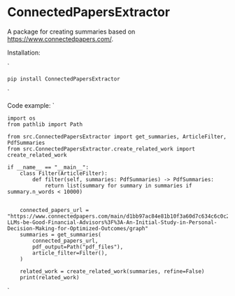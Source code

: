 # ConnectedPapersExtractor
A package for creating summaries based on https://www.connectedpapers.com/.

Installation:

`

    pip install ConnectedPapersExtractor
`

Code example:
`

    import os
    from pathlib import Path
    
    from src.ConnectedPapersExtractor import get_summaries, ArticleFilter, PdfSummaries
    from src.ConnectedPapersExtractor.create_related_work import create_related_work
    
    if __name__ == "__main__":
        class Filter(ArticleFilter):
            def filter(self, summaries: PdfSummaries) -> PdfSummaries:
                return list(summary for summary in summaries if summary.n_words < 10000)
    
    
        connected_papers_url = "https://www.connectedpapers.com/main/d1bb97ac84e81b10f3a60d7c634c6c0c26437072/Can-LLMs-be-Good-Financial-Advisors%3F%3A-An-Initial-Study-in-Personal-Decision-Making-for-Optimized-Outcomes/graph"
        summaries = get_summaries(
            connected_papers_url,
            pdf_output=Path("pdf_files"),
            article_filter=Filter(),
        )
    
        related_work = create_related_work(summaries, refine=False)
        print(related_work)
`